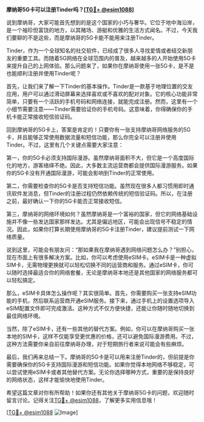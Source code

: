 **摩纳哥5G卡可以注册Tinder吗？[[TG💪+ @esim1088](https://t.me/s/esim1088)]**

说到摩纳哥，大家可能首先想到的是这个国家的小巧与奢华。它位于地中海沿岸，是一个袖珍但富饶的地方，以其赌场、游艇和优雅的生活方式闻名。不过，今天我们要聊的不是这些，而是摩纳哥的5G卡能不能用来注册Tinder。

Tinder，作为一个全球知名的社交软件，已经成了很多人寻找爱情或者结交新朋友的重要工具。而随着5G网络在全球范围内的普及，越来越多的人开始使用5G卡来提升自己的上网体验。那么问题来了，如果你在摩纳哥使用一张5G卡，是不是也能顺利注册并使用Tinder呢？

首先，让我们来了解一下Tinder的基本操作。Tinder是一款基于地理位置的交友应用，用户可以通过滑动屏幕来选择喜欢或不喜欢的配对对象。它的核心功能非常简单，只要有一个活跃的手机号码和网络连接，就能完成注册。然而，这里有一个小细节需要注意——Tinder需要验证你的手机号码。这意味着，你得确保你的手机卡能正常接收短信验证码。

回到摩纳哥的5G卡上，答案是肯定的！只要你有一张支持摩纳哥网络服务的5G卡，并且能够正常使用数据流量和短信功能，那么你完全可以注册并使用Tinder。不过，这里有几个关键点需要大家注意：

第一，你的5G卡必须支持国际漫游。虽然摩纳哥面积不大，但它是一个高度国际化的地方，游客络绎不绝。因此，大多数主流运营商都会提供国际漫游服务。如果你的5G卡没有开通国际漫游，可能会影响到Tinder的正常使用。

第二，你需要检查你的5G卡是否支持短信功能。虽然现在很多人都习惯用即时通讯软件发消息，但Tinder的注册过程仍然依赖传统的短信验证码。所以，在注册之前，最好确认一下你的5G卡能否正常接收短信。

第三，摩纳哥的网络环境如何？虽然摩纳哥是一个富裕的国家，但它的网络基础设施并不像一些发达国家那样发达。尤其是偏远地区，可能会出现信号不稳定的情况。因此，如果你打算长期使用摩纳哥的5G卡注册Tinder，建议提前测试一下网络质量。

说到这里，可能会有朋友问：“那如果我在摩纳哥遇到网络问题怎么办？”别担心，现在市面上有很多解决方案。比如，你可以考虑使用eSIM卡。eSIM卡是一种虚拟SIM卡，无需物理更换就可以轻松切换不同的运营商和服务。通过eSIM卡，你可以随时选择最适合你的网络套餐，无论是摩纳哥本地还是其他国家的网络服务都可以轻松搞定。

那么，eSIM卡具体怎么操作呢？其实很简单。首先，你需要购买一张支持eSIM功能的手机，然后联系运营商开通eSIM服务。接下来，通过手机上的设置选项导入eSIM配置文件即可完成激活。这种方式不仅方便快捷，还能让你随时随地切换到最佳网络环境。

当然，除了eSIM卡，还有一些其他的替代方案。例如，你可以在摩纳哥购买一张本地的SIM卡，这样不仅能享受更优惠的价格，还可以避免国际漫游费用。不过，这种方法需要你亲自前往摩纳哥办理，对于短期旅行者来说可能会有些麻烦。

最后，我们再来总结一下。摩纳哥的5G卡是可以用来注册Tinder的，但前提是你需要确保你的5G卡支持国际漫游和短信功能。如果你觉得本地网络不够稳定，可以尝试使用eSIM卡或者其他替代方案。无论你选择哪种方式，重要的是保持良好的网络状态，这样才能愉快地使用Tinder。

希望这篇文章对你有所帮助！如果你还有其他关于摩纳哥5G卡的问题，欢迎随时留言讨论。记得关注[TG💪+ @esim1088](https://t.me/s/esim1088)，了解更多实用信息哦！

[[TG💪+ @esim1088](https://t.me/s/esim1088) ![Image](https://i.postimg.cc/4NQfJmqS/Snipaste-2025-05-13-00-14-12.png)]